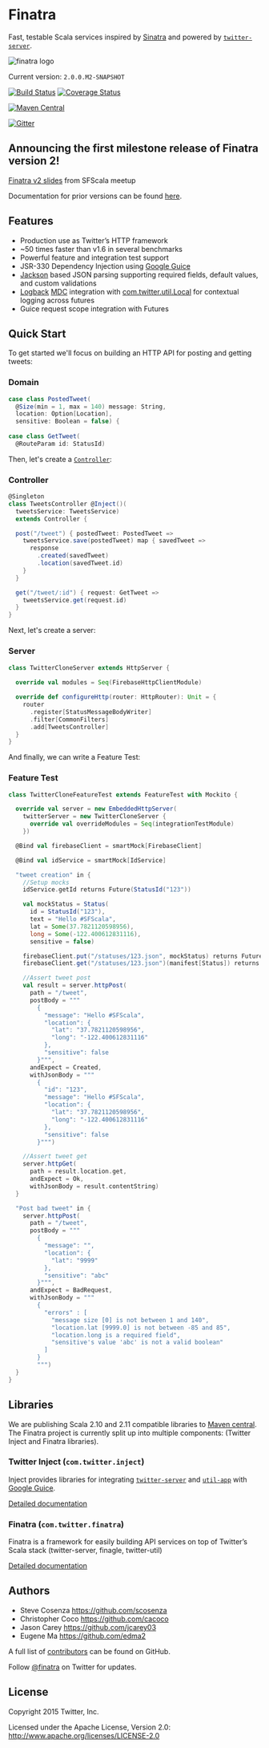 # Finatra

Fast, testable Scala services inspired by [Sinatra](http://www.sinatrarb.com/) and powered by [`twitter-server`][twitter-server].

![finatra logo](finatra_logo.png)

Current version: `2.0.0.M2-SNAPSHOT`

[![Build Status](https://secure.travis-ci.org/twitter/finatra.png?branch=master)](http://travis-ci.org/twitter/finatra?branch=master)
[![Coverage Status](https://coveralls.io/repos/twitter/finatra/badge.svg?branch=master)](https://coveralls.io/r/twitter/finatra?branch=master)

[![Maven Central](https://maven-badges.herokuapp.com/maven-central/com.twitter.finatra/finatra-http_2.11/badge.svg)](https://maven-badges.herokuapp.com/maven-central/com.twitter.finatra/finatra-http_2.11)

[![Gitter](https://badges.gitter.im/Join%20Chat.svg)](https://gitter.im/twitter/finatra)

Announcing the first milestone release of Finatra version 2!
-----------------------------------------------------------
[Finatra v2 slides](http://twitter.github.io/finatra/assets/FinatraSFScala.pdf) from SFScala meetup

Documentation for prior versions can be found [here](https://github.com/twitter/finatra/tree/5d1d1cbb7640d8c4b1d11a85b53570d11a323e55).

Features
-----------------------------------------------------------
* Production use as Twitter’s HTTP framework
* ~50 times faster than v1.6 in several benchmarks
* Powerful feature and integration test support
* JSR-330 Dependency Injection using [Google Guice][guice]
* [Jackson][jackson] based JSON parsing supporting required fields, default values, and custom validations
* [Logback][logback] [MDC][mdc] integration with [com.twitter.util.Local][local] for contextual logging across futures
* Guice request scope integration with Futures

<a name="quick-start">Quick Start</a>
-----------------------------------------------------------
To get started we'll focus on building an HTTP API for posting and getting tweets:

### Domain

```scala
case class PostedTweet(
  @Size(min = 1, max = 140) message: String,
  location: Option[Location],
  sensitive: Boolean = false) {
  
case class GetTweet(
  @RouteParam id: StatusId)
```

Then, let's create a [`Controller`][Controller]:

### Controller

```scala
@Singleton
class TweetsController @Inject()(
  tweetsService: TweetsService)
  extends Controller {

  post("/tweet") { postedTweet: PostedTweet =>
    tweetsService.save(postedTweet) map { savedTweet =>
      response
        .created(savedTweet)
        .location(savedTweet.id)
    }
  }

  get("/tweet/:id") { request: GetTweet =>
    tweetsService.get(request.id)
  }
}
```

Next, let's create a server:

### Server

```scala
class TwitterCloneServer extends HttpServer {
  
  override val modules = Seq(FirebaseHttpClientModule)

  override def configureHttp(router: HttpRouter): Unit = {
    router
      .register[StatusMessageBodyWriter]
      .filter[CommonFilters]
      .add[TweetsController]
  }
}
```

And finally, we can write a Feature Test:

### Feature Test

```scala
class TwitterCloneFeatureTest extends FeatureTest with Mockito {

  override val server = new EmbeddedHttpServer(
    twitterServer = new TwitterCloneServer {
      override val overrideModules = Seq(integrationTestModule)
    })

  @Bind val firebaseClient = smartMock[FirebaseClient]

  @Bind val idService = smartMock[IdService]

  "tweet creation" in {
    //Setup mocks
    idService.getId returns Future(StatusId("123"))

    val mockStatus = Status(
      id = StatusId("123"),
      text = "Hello #SFScala",
      lat = Some(37.7821120598956),
      long = Some(-122.400612831116),
      sensitive = false)

    firebaseClient.put("/statuses/123.json", mockStatus) returns Future.Unit
    firebaseClient.get("/statuses/123.json")(manifest[Status]) returns Future(Option(mockStatus))

    //Assert tweet post
    val result = server.httpPost(
      path = "/tweet",
      postBody = """
        {
          "message": "Hello #SFScala",
          "location": {
            "lat": "37.7821120598956",
            "long": "-122.400612831116"
          },
          "sensitive": false
        }""",
      andExpect = Created,
      withJsonBody = """
        {
          "id": "123",
          "message": "Hello #SFScala",
          "location": {
            "lat": "37.7821120598956",
            "long": "-122.400612831116"
          },
          "sensitive": false
        }""")

    //Assert tweet get
    server.httpGet(
      path = result.location.get,
      andExpect = Ok,
      withJsonBody = result.contentString)
  }

  "Post bad tweet" in {
    server.httpPost(
      path = "/tweet",
      postBody = """
        {
          "message": "",
          "location": {
            "lat": "9999"
          },
          "sensitive": "abc"
        }""",
      andExpect = BadRequest,
      withJsonBody = """
        {
          "errors" : [
            "message size [0] is not between 1 and 140",
            "location.lat [9999.0] is not between -85 and 85",
            "location.long is a required field",
            "sensitive's value 'abc' is not a valid boolean"
          ]
        }
        """)
  }
}
```

Libraries
-----------------------------------------------------------

We are publishing Scala 2.10 and 2.11 compatible libraries to [Maven central][maven-central].
The Finatra project is currently split up into multiple components: (Twitter Inject and Finatra libraries).

### Twitter Inject (`com.twitter.inject`)
Inject provides libraries for integrating [`twitter-server`][twitter-server] and [`util-app`][util-app] with [Google Guice][guice].

[Detailed documentation](inject/README.md)

### Finatra (`com.twitter.finatra`)  
Finatra is a framework for easily building API services on top of Twitter’s Scala stack (twitter-server, finagle, twitter-util)

[Detailed documentation](http/README.md)

Authors
-----------------------------------------------------------
* Steve Cosenza <https://github.com/scosenza>
* Christopher Coco <https://github.com/cacoco>
* Jason Carey <https://github.com/jcarey03>
* Eugene Ma <https://github.com/edma2>

A full list of [contributors](https://github.com/twitter/finatra/graphs/contributors?type=a) can be found on GitHub.

Follow [@finatra](http://twitter.com/finatra) on Twitter for updates.


License
-----------------------------------------------------------
Copyright 2015 Twitter, Inc.

Licensed under the Apache License, Version 2.0: http://www.apache.org/licenses/LICENSE-2.0

[twitter-server]: https://github.com/twitter/twitter-server
[finagle]: https://github.com/twitter/finagle
[util-app]: https://github.com/twitter/util/tree/master/util-app
[util-core]: https://github.com/twitter/util/blob/master/util-core/src/main/scala/com/twitter/util/Local.scala#L90
[guice]: https://github.com/google/guice
[jackson]: https://github.com/FasterXML/jackson
[logback]: http://logback.qos.ch/
[slf4j]: http://www.slf4j.org/manual.html
[grizzled-slf4j]: http://software.clapper.org/grizzled-slf4j/
[local]: https://github.com/twitter/util/blob/master/util-core/src/main/scala/com/twitter/util/Local.scala
[mdc]: http://logback.qos.ch/manual/mdc.html
[Controller]: http/src/main/scala/com/twitter/finatra/http/Controller.scala
[HttpServer]: http/src/main/scala/com/twitter/finatra/http/HttpServer.scala
[twitter-clone-example]: examples/finatra-twitter-clone/
[maven-central]: http://search.maven.org/#search%7Cga%7C1%7Cg%3A%22com.twitter.finatra%22

